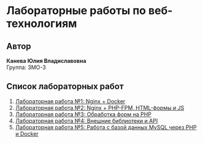 # Лабораторные работы по веб-технологиям

## Автор
**Канева Юлия Владиславовна**  
Группа: 3МО-3

## Список лабораторных работ

1. [Лабораторная работа №1: Nginx + Docker](<markdown/lab1.md>)
2. [Лабораторная работа №2: Nginx + PHP-FPM, HTML-формы и JS](<markdown/lab2.md>)
3. [Лабораторная работа №3: Обработка форм на PHP](<markdown/lab3.md>)
4. [Лабораторная работа №4: Внешние библиотеки и API](<markdown/lab4.md>)
5. [Лабораторная работа №5:  Работа с базой данных MySQL через PHP и Docker](<markdown/lab5.md>)
